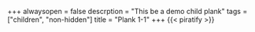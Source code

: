 +++
alwaysopen = false
descrption = "This be a demo child plank"
tags = ["children", "non-hidden"]
title = "Plank 1-1"
+++
{{< piratify >}}